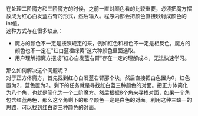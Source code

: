 在处理二阶魔方和三阶魔方的时候，之前一直对颜色看的比较重要，必须把魔方摆放成为红心白发蓝右臂的形式，然后输入。程序内部会把颜色直接映射成颜色的int值。  
这种方式存在很多缺点：
* 魔方的颜色不一定是按照规定的来，例如红色和橙色不一定是相反色，魔方的颜色也不一定在"红白蓝橙绿黄"这六种颜色里面选取。  
* 用户理解把魔方摆成”红心白发蓝右臂“存在一定的理解成本，无法快速学习。  

那么如何解决这个问题呢？  
对于正方体魔方，首先找到红心白发蓝右臂那个块，然后直接把白色置为0，红色置为2，蓝色置为3。剩下的任务就是寻找红白蓝三种颜色的对面。把正方体简化为八个角，也就是简化为一个二阶魔方。然后根据8个角来寻找对面，如果一个角包含红蓝两色，那么这个角剩下的那个颜色一定是白色的对面。利用这种三缺一的思路，可以找到红白蓝三种颜色的对面。  


